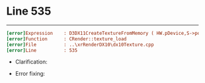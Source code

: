 # Line 535

___

```ini
[error]Expression    : D3DX11CreateTextureFromMemory ( HW.pDevice,S->pointer(),S->length(), &LoadInfo, 0, &pTexture2D, 0 )
[error]Function      : CRender::texture_load
[error]File          : ..\xrRenderDX10\dx10Texture.cpp
[error]Line          : 535
```

- Clarification:

- Error fixing:
